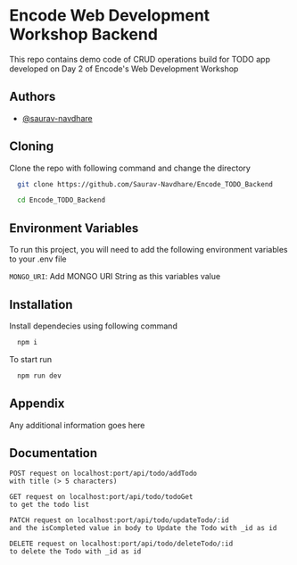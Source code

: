 
# Encode Web Development Workshop Backend

This repo contains demo code of CRUD operations build for TODO app developed on Day 2 of Encode's Web Development Workshop

 

## Authors

- [@saurav-navdhare](https://www.github.com/saurav-navdhare)


## Cloning

Clone the repo with following command and change the directory

```bash
  git clone https://github.com/Saurav-Navdhare/Encode_TODO_Backend
```
```bash
  cd Encode_TODO_Backend
```
    
## Environment Variables

To run this project, you will need to add the following environment variables to your .env file

`MONGO_URI`: Add MONGO URI String as this variables value


## Installation

Install dependecies using following command
```bash
  npm i
```
To start run
```bash
  npm run dev
```
## Appendix

Any additional information goes here


## Documentation

```code
POST request on localhost:port/api/todo/addTodo
with title (> 5 characters)

GET request on localhost:port/api/todo/todoGet
to get the todo list

PATCH request on localhost:port/api/todo/updateTodo/:id
and the isCompleted value in body to Update the Todo with _id as id

DELETE request on localhost:port/api/todo/deleteTodo/:id
to delete the Todo with _id as id

```
